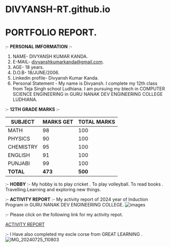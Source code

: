 # DIVYANSH-RT.github.io
# PORTFOLIO REPORT.

:-  **PERSONAL IMFORMATION** :-
1. NAME- DIVYANSH KUMAR KANDA.
2. E-MAIL- divyanshkumarkanda@gmail.com.
3. AGE- 18 years.
4. D.O.B- 18/JUNE/2006.
5. Linkedin profile- Divyansh Kumar Kanda.
6. Personal Statement - My name is Divyansh. I complete my 12th class from Teja Singh school Ludhiana. I am pursuing my btech in COMPUTER SCIENCE ENGINEERING in GURU NANAK DEV ENGINEERING COLLEGE LUDHIANA.

:-  **12TH GRADE MARKS** :-

| SUBJECT    | MARKS GET | TOTAL MARKS |
| ---------- | --------- | ----------- |
| MATH       | 98        | 100         |
| PHYSICS    | 90        | 100         |
| CHEMISTRY  | 95        | 100         |
| ENGLISH    | 91        | 100         |
| PUNJABI    | 99        | 100         |
| **TOTAL**  | **473**   | **500**     |

 :-  **HOBBY** :-
My hobby is to play cricket . To play volleyball. To read books . Travelling.Learning and exploring new things.

  :- **ACTIVITY REPORT** :-
My activity report of 2024 year of Induction Program  in GURU NANAK DEV ENGINEERING COLLEGE. 
![images](https://github.com/user-attachments/assets/1ed32035-29cd-4f07-b518-82aeebd97917)

:- Please click on the following link for my activity repot.

[ACTIVITY REPORT](https://divyansh-gi.github.io/)

:- I Have also completed my excle corse from GREAT LEARNING .
![IMG_20240725_110803](https://github.com/user-attachments/assets/12daaed1-c15d-4dea-83bf-72135b8e15ee)

